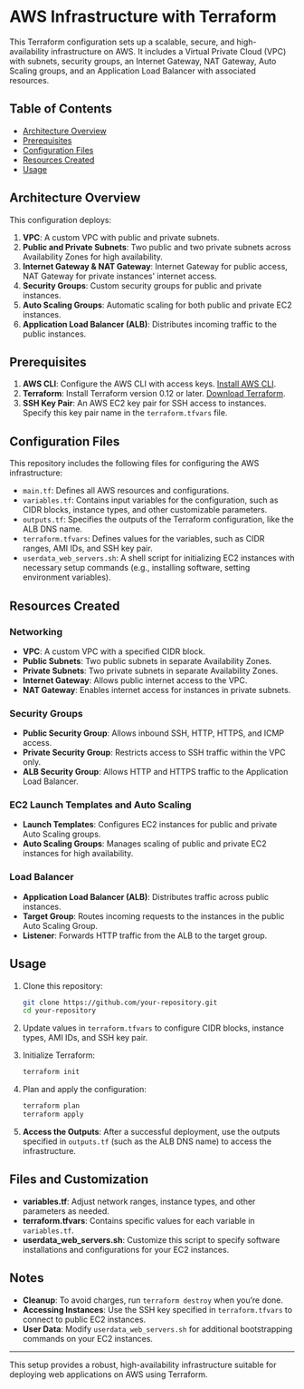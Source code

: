# AWS Infrastructure with Terraform

This Terraform configuration sets up a scalable, secure, and high-availability infrastructure on AWS. It includes a Virtual Private Cloud (VPC) with subnets, security groups, an Internet Gateway, NAT Gateway, Auto Scaling groups, and an Application Load Balancer with associated resources.

## Table of Contents
- [Architecture Overview](#architecture-overview)
- [Prerequisites](#prerequisites)
- [Configuration Files](#configuration-files)
- [Resources Created](#resources-created)
- [Usage](#usage)

## Architecture Overview

This configuration deploys:
1. **VPC**: A custom VPC with public and private subnets.
2. **Public and Private Subnets**: Two public and two private subnets across Availability Zones for high availability.
3. **Internet Gateway & NAT Gateway**: Internet Gateway for public access, NAT Gateway for private instances' internet access.
4. **Security Groups**: Custom security groups for public and private instances.
5. **Auto Scaling Groups**: Automatic scaling for both public and private EC2 instances.
6. **Application Load Balancer (ALB)**: Distributes incoming traffic to the public instances.

## Prerequisites

1. **AWS CLI**: Configure the AWS CLI with access keys. [Install AWS CLI](https://aws.amazon.com/cli/).
2. **Terraform**: Install Terraform version 0.12 or later. [Download Terraform](https://www.terraform.io/downloads.html).
3. **SSH Key Pair**: An AWS EC2 key pair for SSH access to instances. Specify this key pair name in the `terraform.tfvars` file.

## Configuration Files

This repository includes the following files for configuring the AWS infrastructure:

- `main.tf`: Defines all AWS resources and configurations.
- `variables.tf`: Contains input variables for the configuration, such as CIDR blocks, instance types, and other customizable parameters.
- `outputs.tf`: Specifies the outputs of the Terraform configuration, like the ALB DNS name.
- `terraform.tfvars`: Defines values for the variables, such as CIDR ranges, AMI IDs, and SSH key pair.
- `userdata_web_servers.sh`: A shell script for initializing EC2 instances with necessary setup commands (e.g., installing software, setting environment variables).

## Resources Created

### Networking
- **VPC**: A custom VPC with a specified CIDR block.
- **Public Subnets**: Two public subnets in separate Availability Zones.
- **Private Subnets**: Two private subnets in separate Availability Zones.
- **Internet Gateway**: Allows public internet access to the VPC.
- **NAT Gateway**: Enables internet access for instances in private subnets.

### Security Groups
- **Public Security Group**: Allows inbound SSH, HTTP, HTTPS, and ICMP access.
- **Private Security Group**: Restricts access to SSH traffic within the VPC only.
- **ALB Security Group**: Allows HTTP and HTTPS traffic to the Application Load Balancer.

### EC2 Launch Templates and Auto Scaling
- **Launch Templates**: Configures EC2 instances for public and private Auto Scaling groups.
- **Auto Scaling Groups**: Manages scaling of public and private EC2 instances for high availability.

### Load Balancer
- **Application Load Balancer (ALB)**: Distributes traffic across public instances.
- **Target Group**: Routes incoming requests to the instances in the public Auto Scaling Group.
- **Listener**: Forwards HTTP traffic from the ALB to the target group.

## Usage

1. Clone this repository:
   ```bash
   git clone https://github.com/your-repository.git
   cd your-repository
   ```

2. Update values in `terraform.tfvars` to configure CIDR blocks, instance types, AMI IDs, and SSH key pair.

3. Initialize Terraform:
   ```bash
   terraform init
   ```

4. Plan and apply the configuration:
   ```bash
   terraform plan
   terraform apply
   ```

5. **Access the Outputs**: After a successful deployment, use the outputs specified in `outputs.tf` (such as the ALB DNS name) to access the infrastructure.

## Files and Customization

- **variables.tf**: Adjust network ranges, instance types, and other parameters as needed.
- **terraform.tfvars**: Contains specific values for each variable in `variables.tf`.
- **userdata_web_servers.sh**: Customize this script to specify software installations and configurations for your EC2 instances.

## Notes

- **Cleanup**: To avoid charges, run `terraform destroy` when you’re done.
- **Accessing Instances**: Use the SSH key specified in `terraform.tfvars` to connect to public EC2 instances.
- **User Data**: Modify `userdata_web_servers.sh` for additional bootstrapping commands on your EC2 instances.

---

This setup provides a robust, high-availability infrastructure suitable for deploying web applications on AWS using Terraform.
```

